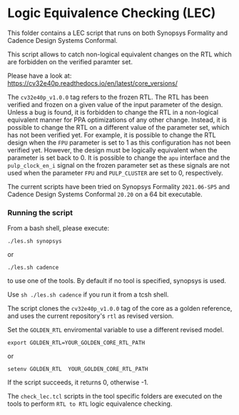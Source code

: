 # Logic Equivalence Checking (LEC)

This folder contains a LEC script that runs on both 
Synopsys Formality and Cadence Design Systems Conformal.

This script allows to catch non-logical equivalent changes on the RTL which are forbidden
on the verified paramter set.

Please have a look at: https://cv32e40p.readthedocs.io/en/latest/core_versions/

The `cv32e40p_v1.0.0` tag refers to the frozen RTL. The RTL has been verified and frozen on a given value of the input parameter of the design. Unless a bug is found, it is forbidden to change the RTL
in a non-logical equivalent manner for PPA optimizations of any other change.
Instead, it is possible to change the RTL on a different value of the parameter set, which has not been verified yet.
For example, it is possible to change the RTL design when the `FPU` parameter is set to 1 as this configuration has not been verified yet. However, the design must be logically equivalent when the parameter is set back to 0.
It is possible to change the `apu` interface and the `pulp_clock_en_i` signal on the frozen parameter set as these
signals are not used when the parameter `FPU` and `PULP_CLUSTER` are set to 0, respectively.

The current scripts have been tried on Synopsys Formality `2021.06-SP5` and Cadence Design Systems Conformal `20.20` on a 64 bit executable.

### Running the script

From a bash shell, please execute:

```
./les.sh synopsys
```
 or

```
./les.sh cadence
```

to use one of the tools. By default if no tool is specified, synopsys is used.

Use `sh ./les.sh cadence` if you run it from a tcsh shell.


The script clones the `cv32e40p_v1.0.0` tag of the core as a golden reference, and uses the current repository's `rtl` as revised version.

Set the `GOLDEN_RTL` enviromental variable to use a different revised model.

```
export GOLDEN_RTL=YOUR_GOLDEN_CORE_RTL_PATH
```
or 

```
setenv GOLDEN_RTL  YOUR_GOLDEN_CORE_RTL_PATH
```
If the script succeeds, it returns 0, otherwise -1.

The `check_lec.tcl` scripts in the tool specific folders are executed on the tools to perform `RTL to RTL` logic equivalence checking.



